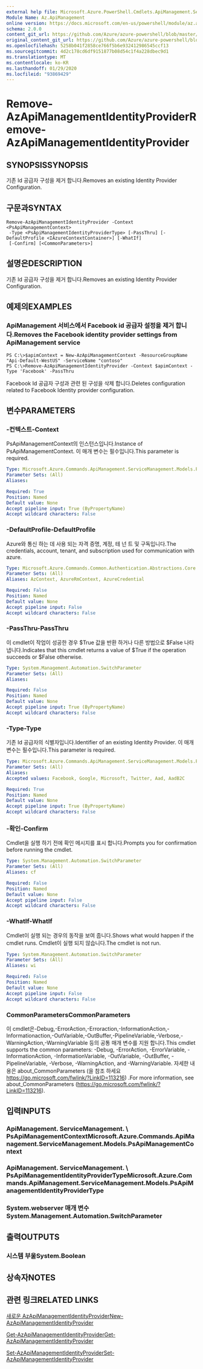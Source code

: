 ```yaml
---
external help file: Microsoft.Azure.PowerShell.Cmdlets.ApiManagement.ServiceManagement.dll-Help.xml
Module Name: Az.ApiManagement
online version: https://docs.microsoft.com/en-us/powershell/module/az.apimanagement/remove-azapimanagementidentityprovider
schema: 2.0.0
content_git_url: https://github.com/Azure/azure-powershell/blob/master/src/ApiManagement/ApiManagement/help/Remove-AzApiManagementIdentityProvider.md
original_content_git_url: https://github.com/Azure/azure-powershell/blob/master/src/ApiManagement/ApiManagement/help/Remove-AzApiManagementIdentityProvider.md
ms.openlocfilehash: 5258b041f2858ce766f5b6e932412986545ccf13
ms.sourcegitcommit: 4d2c178cd6df9151877b08d54c1f4a228dbec9d1
ms.translationtype: MT
ms.contentlocale: ko-KR
ms.lasthandoff: 01/29/2020
ms.locfileid: "93869429"
---
```

# <span data-ttu-id="da7c3-101">Remove-AzApiManagementIdentityProvider</span><span class="sxs-lookup"><span data-stu-id="da7c3-101">Remove-AzApiManagementIdentityProvider</span></span>

## <span data-ttu-id="da7c3-102">SYNOPSIS</span><span class="sxs-lookup"><span data-stu-id="da7c3-102">SYNOPSIS</span></span>
<span data-ttu-id="da7c3-103">기존 Id 공급자 구성을 제거 합니다.</span><span class="sxs-lookup"><span data-stu-id="da7c3-103">Removes an existing Identity Provider Configuration.</span></span>

## <span data-ttu-id="da7c3-104">구문과</span><span class="sxs-lookup"><span data-stu-id="da7c3-104">SYNTAX</span></span>

```
Remove-AzApiManagementIdentityProvider -Context <PsApiManagementContext>
 -Type <PsApiManagementIdentityProviderType> [-PassThru] [-DefaultProfile <IAzureContextContainer>] [-WhatIf]
 [-Confirm] [<CommonParameters>]
```

## <span data-ttu-id="da7c3-105">설명은</span><span class="sxs-lookup"><span data-stu-id="da7c3-105">DESCRIPTION</span></span>
<span data-ttu-id="da7c3-106">기존 Id 공급자 구성을 제거 합니다.</span><span class="sxs-lookup"><span data-stu-id="da7c3-106">Removes an existing Identity Provider Configuration.</span></span>

## <span data-ttu-id="da7c3-107">예제의</span><span class="sxs-lookup"><span data-stu-id="da7c3-107">EXAMPLES</span></span>

### <span data-ttu-id="da7c3-108">ApiManagement 서비스에서 Facebook id 공급자 설정을 제거 합니다.</span><span class="sxs-lookup"><span data-stu-id="da7c3-108">Removes the Facebook identity provider settings from ApiManagement service</span></span>
```
PS C:\>$apimContext = New-AzApiManagementContext -ResourceGroupName "Api-Default-WestUS" -ServiceName "contoso"
PS C:\>Remove-AzApiManagementIdentityProvider -Context $apimContext -Type 'Facebook' -PassThru
```

<span data-ttu-id="da7c3-109">Facebook Id 공급자 구성과 관련 된 구성을 삭제 합니다.</span><span class="sxs-lookup"><span data-stu-id="da7c3-109">Deletes configuration related to Facebook Identity provider configuration.</span></span>

## <span data-ttu-id="da7c3-110">변수</span><span class="sxs-lookup"><span data-stu-id="da7c3-110">PARAMETERS</span></span>

### <span data-ttu-id="da7c3-111">-컨텍스트</span><span class="sxs-lookup"><span data-stu-id="da7c3-111">-Context</span></span>
<span data-ttu-id="da7c3-112">PsApiManagementContext의 인스턴스입니다.</span><span class="sxs-lookup"><span data-stu-id="da7c3-112">Instance of PsApiManagementContext.</span></span>
<span data-ttu-id="da7c3-113">이 매개 변수는 필수입니다.</span><span class="sxs-lookup"><span data-stu-id="da7c3-113">This parameter is required.</span></span>

```yaml
Type: Microsoft.Azure.Commands.ApiManagement.ServiceManagement.Models.PsApiManagementContext
Parameter Sets: (All)
Aliases:

Required: True
Position: Named
Default value: None
Accept pipeline input: True (ByPropertyName)
Accept wildcard characters: False
```

### <span data-ttu-id="da7c3-114">-DefaultProfile</span><span class="sxs-lookup"><span data-stu-id="da7c3-114">-DefaultProfile</span></span>
<span data-ttu-id="da7c3-115">Azure와 통신 하는 데 사용 되는 자격 증명, 계정, 테 넌 트 및 구독입니다.</span><span class="sxs-lookup"><span data-stu-id="da7c3-115">The credentials, account, tenant, and subscription used for communication with azure.</span></span>

```yaml
Type: Microsoft.Azure.Commands.Common.Authentication.Abstractions.Core.IAzureContextContainer
Parameter Sets: (All)
Aliases: AzContext, AzureRmContext, AzureCredential

Required: False
Position: Named
Default value: None
Accept pipeline input: False
Accept wildcard characters: False
```

### <span data-ttu-id="da7c3-116">-PassThru</span><span class="sxs-lookup"><span data-stu-id="da7c3-116">-PassThru</span></span>
<span data-ttu-id="da7c3-117">이 cmdlet이 작업이 성공한 경우 $True 값을 반환 하거나 다른 방법으로 $False 나타냅니다.</span><span class="sxs-lookup"><span data-stu-id="da7c3-117">Indicates that this cmdlet returns a value of $True if the operation succeeds or $False otherwise.</span></span>

```yaml
Type: System.Management.Automation.SwitchParameter
Parameter Sets: (All)
Aliases:

Required: False
Position: Named
Default value: None
Accept pipeline input: True (ByPropertyName)
Accept wildcard characters: False
```

### <span data-ttu-id="da7c3-118">-Type</span><span class="sxs-lookup"><span data-stu-id="da7c3-118">-Type</span></span>
<span data-ttu-id="da7c3-119">기존 Id 공급자의 식별자입니다.</span><span class="sxs-lookup"><span data-stu-id="da7c3-119">Identifier of an existing Identity Provider.</span></span>
<span data-ttu-id="da7c3-120">이 매개 변수는 필수입니다.</span><span class="sxs-lookup"><span data-stu-id="da7c3-120">This parameter is required.</span></span>

```yaml
Type: Microsoft.Azure.Commands.ApiManagement.ServiceManagement.Models.PsApiManagementIdentityProviderType
Parameter Sets: (All)
Aliases:
Accepted values: Facebook, Google, Microsoft, Twitter, Aad, AadB2C

Required: True
Position: Named
Default value: None
Accept pipeline input: True (ByPropertyName)
Accept wildcard characters: False
```

### <span data-ttu-id="da7c3-121">-확인</span><span class="sxs-lookup"><span data-stu-id="da7c3-121">-Confirm</span></span>
<span data-ttu-id="da7c3-122">Cmdlet을 실행 하기 전에 확인 메시지를 표시 합니다.</span><span class="sxs-lookup"><span data-stu-id="da7c3-122">Prompts you for confirmation before running the cmdlet.</span></span>

```yaml
Type: System.Management.Automation.SwitchParameter
Parameter Sets: (All)
Aliases: cf

Required: False
Position: Named
Default value: None
Accept pipeline input: False
Accept wildcard characters: False
```

### <span data-ttu-id="da7c3-123">-WhatIf</span><span class="sxs-lookup"><span data-stu-id="da7c3-123">-WhatIf</span></span>
<span data-ttu-id="da7c3-124">Cmdlet이 실행 되는 경우의 동작을 보여 줍니다.</span><span class="sxs-lookup"><span data-stu-id="da7c3-124">Shows what would happen if the cmdlet runs.</span></span> <span data-ttu-id="da7c3-125">Cmdlet이 실행 되지 않습니다.</span><span class="sxs-lookup"><span data-stu-id="da7c3-125">The cmdlet is not run.</span></span>

```yaml
Type: System.Management.Automation.SwitchParameter
Parameter Sets: (All)
Aliases: wi

Required: False
Position: Named
Default value: None
Accept pipeline input: False
Accept wildcard characters: False
```

### <span data-ttu-id="da7c3-126">CommonParameters</span><span class="sxs-lookup"><span data-stu-id="da7c3-126">CommonParameters</span></span>
<span data-ttu-id="da7c3-127">이 cmdlet은-Debug,-ErrorAction,-Erroraction,-InformationAction,-Informationaction,-OutVariable,-OutBuffer,-PipelineVariable,-Verbose,-WarningAction,-WarningVariable 등의 공통 매개 변수를 지원 합니다.</span><span class="sxs-lookup"><span data-stu-id="da7c3-127">This cmdlet supports the common parameters: -Debug, -ErrorAction, -ErrorVariable, -InformationAction, -InformationVariable, -OutVariable, -OutBuffer, -PipelineVariable, -Verbose, -WarningAction, and -WarningVariable.</span></span> <span data-ttu-id="da7c3-128">자세한 내용은 about_CommonParameters (을 참조 하세요 https://go.microsoft.com/fwlink/?LinkID=113216) .</span><span class="sxs-lookup"><span data-stu-id="da7c3-128">For more information, see about_CommonParameters (https://go.microsoft.com/fwlink/?LinkID=113216).</span></span>

## <span data-ttu-id="da7c3-129">입력</span><span class="sxs-lookup"><span data-stu-id="da7c3-129">INPUTS</span></span>

### <span data-ttu-id="da7c3-130">ApiManagement. ServiceManagement. \ PsApiManagementContext</span><span class="sxs-lookup"><span data-stu-id="da7c3-130">Microsoft.Azure.Commands.ApiManagement.ServiceManagement.Models.PsApiManagementContext</span></span>

### <span data-ttu-id="da7c3-131">ApiManagement. ServiceManagement. \ PsApiManagementIdentityProviderType</span><span class="sxs-lookup"><span data-stu-id="da7c3-131">Microsoft.Azure.Commands.ApiManagement.ServiceManagement.Models.PsApiManagementIdentityProviderType</span></span>

### <span data-ttu-id="da7c3-132">System.webserver 매개 변수</span><span class="sxs-lookup"><span data-stu-id="da7c3-132">System.Management.Automation.SwitchParameter</span></span>

## <span data-ttu-id="da7c3-133">출력</span><span class="sxs-lookup"><span data-stu-id="da7c3-133">OUTPUTS</span></span>

### <span data-ttu-id="da7c3-134">시스템 부울</span><span class="sxs-lookup"><span data-stu-id="da7c3-134">System.Boolean</span></span>

## <span data-ttu-id="da7c3-135">상속자</span><span class="sxs-lookup"><span data-stu-id="da7c3-135">NOTES</span></span>

## <span data-ttu-id="da7c3-136">관련 링크</span><span class="sxs-lookup"><span data-stu-id="da7c3-136">RELATED LINKS</span></span>

[<span data-ttu-id="da7c3-137">새로운 AzApiManagementIdentityProvider</span><span class="sxs-lookup"><span data-stu-id="da7c3-137">New-AzApiManagementIdentityProvider</span></span>](./New-AzApiManagementIdentityProvider.md)

[<span data-ttu-id="da7c3-138">Get-AzApiManagementIdentityProvider</span><span class="sxs-lookup"><span data-stu-id="da7c3-138">Get-AzApiManagementIdentityProvider</span></span>](./Get-AzApiManagementIdentityProvider.md)

[<span data-ttu-id="da7c3-139">Set-AzApiManagementIdentityProvider</span><span class="sxs-lookup"><span data-stu-id="da7c3-139">Set-AzApiManagementIdentityProvider</span></span>](./Set-AzApiManagementIdentityProvider.md)

